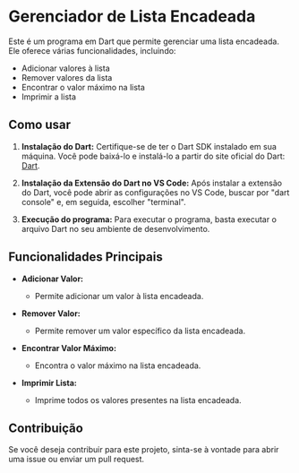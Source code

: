# Gerenciador de Lista Encadeada

Este é um programa em Dart que permite gerenciar uma lista encadeada. Ele oferece várias funcionalidades, incluindo:

- Adicionar valores à lista
- Remover valores da lista
- Encontrar o valor máximo na lista
- Imprimir a lista

## Como usar

1. **Instalação do Dart:**
   Certifique-se de ter o Dart SDK instalado em sua máquina. Você pode baixá-lo e instalá-lo a partir do site oficial do Dart: [Dart](https://dart.dev/get-dart).

2. **Instalação da Extensão do Dart no VS Code:**
   Após instalar a extensão do Dart, você pode abrir as configurações no VS Code, buscar por "dart console" e, em seguida, escolher "terminal".

3. **Execução do programa:**
   Para executar o programa, basta executar o arquivo Dart no seu ambiente de desenvolvimento.

## Funcionalidades Principais

- **Adicionar Valor:**
  - Permite adicionar um valor à lista encadeada.

- **Remover Valor:**
  - Permite remover um valor específico da lista encadeada.

- **Encontrar Valor Máximo:**
  - Encontra o valor máximo na lista encadeada.

- **Imprimir Lista:**
  - Imprime todos os valores presentes na lista encadeada.

## Contribuição
Se você deseja contribuir para este projeto, sinta-se à vontade para abrir uma issue ou enviar um pull request.

